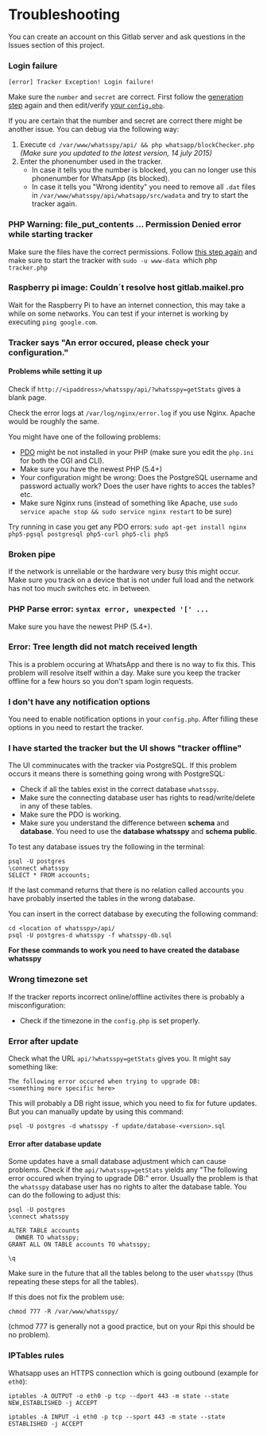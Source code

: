 # Troubleshooting

You can create an account on this Gitlab server and ask questions in the Issues section of this project.

### Login failure

```
[error] Tracker Exception! Login failure!
```
Make sure the `number` and `secret` are correct. First follow the [generation step](https://gitlab.maikel.pro/maikeldus/WhatsSpy-Public/wikis/getting-started#2-3-retrieve-the-secret-for-a-secondary-whatsapp-account) again and then edit/verify [your `config.php`](https://gitlab.maikel.pro/maikeldus/WhatsSpy-Public/wikis/getting-started#2-4-setup-the-config).

If you are certain that the number and secret are correct there might be another issue. You can debug via the following way:

1. Execute `cd /var/www/whatsspy/api/ && php whatsapp/blockChecker.php` *(Make sure you updated to the latest version, 14 july 2015)*
2. Enter the phonenumber used in the tracker.
   * In case it tells you the number is blocked, you can no longer use this phonenumber for WhatsApp (its blocked).
   * In case it tells you "Wrong identity" you need to remove all `.dat` files in `/var/www/whatsspy/api/whatsapp/src/wadata` and try to start the tracker again.


### PHP Warning: file_put_contents ... Permission Denied error while starting tracker

Make sure the files have the correct permissions. Follow [this step again](https://gitlab.maikel.pro/maikeldus/WhatsSpy-Public/wikis/getting-started#25-correct-file-rights) and make sure to start the tracker with `sudo -u www-data `which php` tracker.php`

### Raspberry pi image: Couldn´t resolve host gitlab.maikel.pro

Wait for the Raspberry Pi to have an internet connection, this may take a while on some networks. You can test if your internet is working by executing `ping google.com`.

### Tracker says "An error occured, please check your configuration."

#### Problems while setting it up

Check if `http://<ipaddress>/whatsspy/api/?whatsspy=getStats` gives a blank page.

Check the error logs at `/var/log/nginx/error.log` if you use Nginx. Apache would be roughly the same.

You might have one of the following problems:

* [PDO](http://php.net/manual/en/book.pdo.php) might be not installed in your PHP (make sure you edit the `php.ini` for both the CGI and CLI).
* Make sure you have the newest PHP (5.4+)
* Your configuration might be wrong: Does the PostgreSQL username and password actually work? Does the user have rights to acces the tables? etc.
* Make sure Nginx runs (instead of something like Apache, use `sudo service apache stop && sudo service nginx restart` to be sure)

Try running in case you get any PDO errors: `sudo apt-get install nginx php5-pgsql postgresql php5-curl php5-cli php5`

### Broken pipe

If the network is unreliable or the hardware very busy this might occur. Make sure you track on a device that is not under full load and the network has not too much switches etc. in between.

### PHP Parse error: `syntax error, unexpected '[' ...`

Make sure you have the newest PHP (5.4+).


### Error: Tree length did not match received length

This is a problem occuring at WhatsApp and there is no way to fix this. This problem will resolve itself within a day. Make sure you keep the tracker offline for a few hours so you don't spam login requests.

### I don't have any notification options

You need to enable notification options in your `config.php`. After filling these options in you need to restart the tracker.

### I have started the tracker but the UI shows "tracker offline"

The UI comminucates with the tracker via PostgreSQL. If this problem occurs it means there is something going wrong with PostgreSQL:

* Check if all the tables exist in the correct database `whatsspy`.
* Make sure the connecting database user has rights to read/write/delete in any of these tables.
* Make sure the PDO is working.
* Make sure you understand the difference between **schema** and **database**. You need to use the **database whatsspy** and **schema public**.

To test any database issues try the following in the terminal:
```
psql -U postgres
\connect whatsspy
SELECT * FROM accounts;
```
If the last command returns that there is no relation called accounts you have probably inserted the tables in the wrong database.

You can insert in the correct database by executing the following command:
```
cd <location of whatsspy>/api/
psql -U postgres-d whatsspy -f whatsspy-db.sql
```
**For these commands to work you need to have created the database whatsspy**

### Wrong timezone set

If the tracker reports incorrect online/offline activites there is probably a misconfiguration:

* Check if the timezone in the `config.php` is set properly.

### Error after update

Check what the URL `api/?whatsspy=getStats` gives you. It might say something like: 
```
The following error occured when trying to upgrade DB:
<something more specific here>
```

This will probably a DB right issue, which you need to fix for future updates. But you can manually update by using this command:
```
psql -U postgres -d whatsspy -f update/database-<version>.sql
```

#### Error after database update

Some updates have a small database adjustment which can cause problems. Check if the `api/?whatsspy=getStats` yields any "The following error occured when trying to upgrade DB:" error. Usually the problem is that the `whatsspy` database user has no rights to alter the database table. You can do the following to adjust this:

```
psql -U postgres
\connect whatsspy

ALTER TABLE accounts
  OWNER TO whatsspy;
GRANT ALL ON TABLE accounts TO whatsspy;

\q
```
Make sure in the future that all the tables belong to the user `whatsspy` (thus repeating these steps for all the tables). 

If this does not fix the problem use:

```
chmod 777 -R /var/www/whatsspy/
```
(chmod 777 is generally not a good practice, but on your Rpi this should be no problem).



### IPTables rules

Whatsapp uses an HTTPS connection which is going outbound (example for `eth0`):

`iptables -A OUTPUT -o eth0 -p tcp --dport 443 -m state --state NEW,ESTABLISHED -j ACCEPT`

`iptables -A INPUT -i eth0 -p tcp --sport 443 -m state --state ESTABLISHED -j ACCEPT`